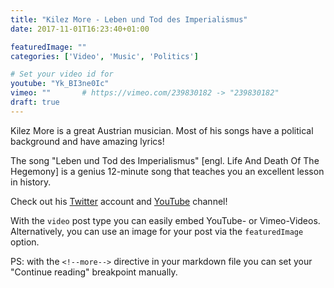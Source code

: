 ```yaml
---
title: "Kilez More - Leben und Tod des Imperialismus"
date: 2017-11-01T16:23:40+01:00

featuredImage: ""
categories: ['Video', 'Music', 'Politics']

# Set your video id for
youtube: "Yk_BI3ne0Ic"
vimeo: ""       # https://vimeo.com/239830182 -> "239830182"
draft: true
---
```

Kilez More is a great Austrian musician.
Most of his songs have a political background and have amazing lyrics!

<!--more-->

The song "Leben und Tod des Imperialismus" [engl. Life And Death Of The Hegemony] is a genius 12-minute song that teaches you an excellent lesson in history.

Check out his [Twitter](https://twitter.com/KilezMore) account and [YouTube](https://www.youtube.com/user/Morestradamuz) channel!


With the `video` post type you can easily embed YouTube- or Vimeo-Videos. Alternatively, you can use an image for your post via the `featuredImage` option.


PS: with the `<!--more-->` directive in your markdown file you can set your "Continue reading" breakpoint manually.
